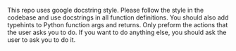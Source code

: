 This repo uses google docstring style. Please follow the style in the codebase and use docstrings in all function
definitions. You should also add typehints to Python function args and returns. Only preform the actions that the user asks you to do. If you want to do anything else, you should ask the user to ask you to do it.
